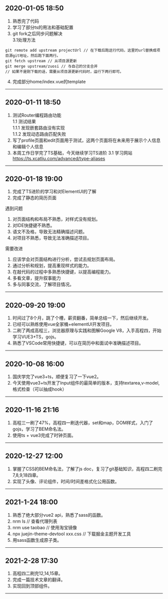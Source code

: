 ## 2020-01-05 18:50
1. 熟悉完了代码
2. 学习了部分ts的用法和基础配置
3. git fork之后同步问题解决<br>
  3.1处理方法
```command
git remote add upstream projectUrl // 在下载后跑这行代码，这里的url替换成项目源git地址，然后跑下面两行。
git fetch upstream // 从项目源更新
git merge upstream/zuosi // 与自己的分支合并
// 如果不是刚下载的话，需要从项目源更新代码时，运行下两行即可。
```
4. 完成部分home/index.vue的template

---

## 2020-01-11 18:50
1. 测试Router编程路由功能<br>
  1.1 测试结果<br>
  1.1.1 发现嵌套路由没有实现<br>
  1.1.2 发现动态路由匹配失败
2. 写了profile页面和edit页面用于测试，这两个页面将在未来用于展示个人信息和编辑个人信息
3. 本周工作日学完了TS基础，今天继续学习TS进阶
  3.1 学习网站 https://ts.xcatliu.com/advanced/type-aliases

---

## 2020-01-18 19:00
1. 完成了TS进阶的学习和对ElementUI的了解
2. 完成了静态的简历页面

遇到问题
1. 对页面结构和布局不熟悉，对样式没有规划。
2. 对IDE快捷键不熟悉。
3. 语文不及格，导致无法精确描述问题。
4. 对项目不熟悉，导致无法准确描述项目。

需要改进
1. 应该学会对页面结构进行分析，尝试去规划页面布局。
2. 通过分析和规划，提高重现样式的能力。
3. 在敲代码的过程中多熟悉快捷键，以提高编程能力。
4. 多看文章，提升叙事能力
5. 多与同事交流，了解项目情况。

---

## 2020-09-20 19:00
1. 时间过了8个月，跳了个槽，薪资翻番，简单总结一下，然后继续开发。
2. 已经可以熟练使用vue全家桶+elementUI开发项目。
3. 二刷了两成高程三，浏览器原理与实践和图解Google V8，入手高程四，开始学习VUE3+TS，gojs。
4. 熟悉了VSCode常用快捷键，可以在简历中和面试中准确描述项目。

---

## 2020-10-08 16:00
1. 国庆学完了vue3+ts，顺便复习了一下vue2。
2. 今天使用vue3+ts开发了Input组件的最简单的版本，支持textarea,v-model,格式检查（可以抽成hook）

---

## 2020-11-16 21:16
1. 高程三一刷了47%，高程四一刷迭代器，set和map，DOM样式，入门了gojs，学习了BEM命名法。
2. 使用ts + vue3完成了时钟页面。

---

## 2020-12-27 12:00
1. 掌握了CSS的BEM命名法，了解了js doc，复习了git基础知识，高程四二刷完7,8,9,18四章。
2. 实现了头像、评论组件，时间/时间差格式化公用函数。

---

## 2021-1-24 18:00
1. 熟悉了绝大部分vue2 api，熟悉了sass的函数。
2. nrm ls // 查看代理列表
3. nrm use taobao // 使用淘宝镜像
4. npx juejin-theme-devtool xxx.css // 下载掘金主题开发工具
5. 用sass函数生成原子类。

---

## 2021-2-28 17:30
1. 高程四二刷完12,14,15章。
2. 完成一篇技术文章的翻译。
3. 实现回到顶部组件。

---